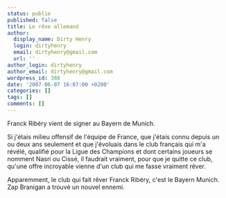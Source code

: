 ```yaml
---
status: publie
published: false
title: Le rêve allemand
author:
  display_name: Dirty Henry
  login: dirtyhenry
  email: dirtyhenry@gmail.com
  url: ''
author_login: dirtyhenry
author_email: dirtyhenry@gmail.com
wordpress_id: 388
date: '2007-06-07 16:07:00 +0200'
categories: []
tags: []
comments: []
---
```

Franck Ribéry vient de signer au Bayern de Munich.

Si j'étais milieu offensif de l'équipe de France, que j'étais connu depuis un ou deux ans seulement et que j'évoluais dans le club français qui m'a révélé, qualifié pour la Ligue des Champions et dont certains joueurs se nomment Nasri ou Cissé, il faudrait vraiment, pour que je quitte ce club, qu'une offre incroyable vienne d'un club qui me fasse vraiment rêver.

Apparemment, le club qui fait rêver Franck Ribéry, c'est le Bayern Munich. Zap Branigan a trouvé un nouvel ennemi.
